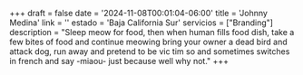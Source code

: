 +++
draft  = false
date   = '2024-11-08T00:01:04-06:00'
title  = 'Johnny Medina'
link   = ''
estado = 'Baja California Sur'
servicios = ["Branding"]
description = "Sleep meow for food, then when human fills food dish, take a few bites of food and continue meowing bring your owner a dead bird and attack dog, run away and pretend to be vic  tim so and sometimes switches in french and say -miaou- just because well why not."
+++
